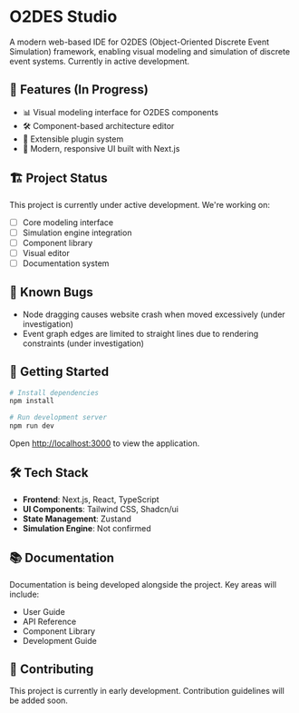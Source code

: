 # O2DES Studio

A modern web-based IDE for O2DES (Object-Oriented Discrete Event Simulation) framework, enabling visual modeling and simulation of discrete event systems. Currently in active development.

## 🚀 Features (In Progress)

-   📊 Visual modeling interface for O2DES components
-   🛠 Component-based architecture editor
-   🔌 Extensible plugin system
-   🎨 Modern, responsive UI built with Next.js

## 🏗 Project Status

This project is currently under active development. We're working on:

-   [ ] Core modeling interface
-   [ ] Simulation engine integration
-   [ ] Component library
-   [ ] Visual editor
-   [ ] Documentation system

## 🐛 Known Bugs

-   Node dragging causes website crash when moved excessively (under investigation)
-   Event graph edges are limited to straight lines due to rendering constraints (under investigation)

## 🚀 Getting Started

```bash
# Install dependencies
npm install

# Run development server
npm run dev
```

Open [http://localhost:3000](http://localhost:3000) to view the application.

## 🛠 Tech Stack

-   **Frontend**: Next.js, React, TypeScript
-   **UI Components**: Tailwind CSS, Shadcn/ui
-   **State Management**: Zustand
-   **Simulation Engine**: Not confirmed

## 📚 Documentation

Documentation is being developed alongside the project. Key areas will include:

-   User Guide
-   API Reference
-   Component Library
-   Development Guide

## 🤝 Contributing

This project is currently in early development. Contribution guidelines will be added soon.

